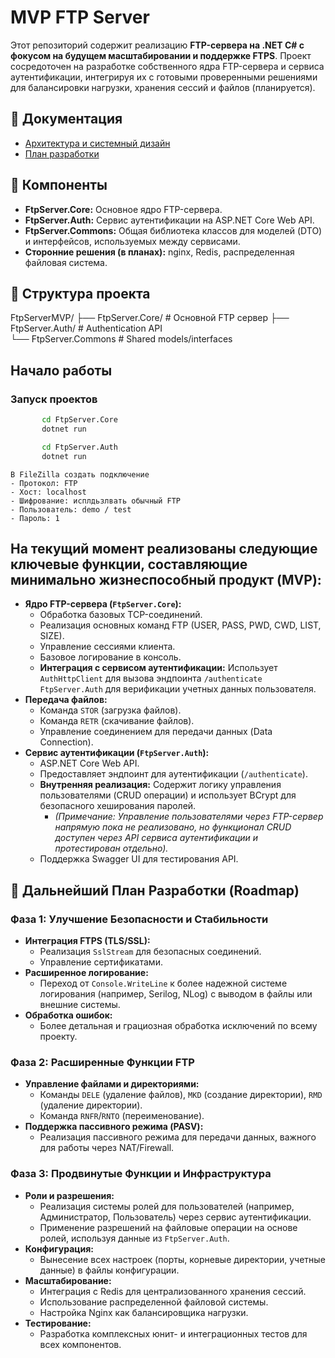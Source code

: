 # MVP FTP Server

Этот репозиторий содержит реализацию **FTP-сервера на .NET C# с фокусом на будущем масштабировании и поддержке FTPS**. Проект сосредоточен на разработке собственного ядра FTP-сервера и сервиса аутентификации, интегрируя их с готовыми проверенными решениями для балансировки нагрузки, хранения сессий и файлов (планируется).

## 📄 Документация

* [Архитектура и системный дизайн](docs/ArchitectureDesign.md)
* [План разработки](docs/DevelopmentPlan.md)

## 🧩 Компоненты

* **FtpServer.Core:** Основное ядро FTP-сервера.
* **FtpServer.Auth:** Сервис аутентификации на ASP.NET Core Web API.
* **FtpServer.Commons:** Общая библиотека классов для моделей (DTO) и интерфейсов, используемых между сервисами.
* **Сторонние решения (в планах):** nginx, Redis, распределенная файловая система.

## 📂 Структура проекта

FtpServerMVP/
├── FtpServer.Core/           # Основной FTP сервер
├── FtpServer.Auth/           # Authentication API  
└── FtpServer.Commons		  # Shared models/interfaces

## Начало работы
### Запуск проектов
	
```bash
	   cd FtpServer.Core 
	   dotnet run
```
	
```bash
	   cd FtpServer.Auth 
	   dotnet run
```
	В FileZilla создать подключение
	- Протокол: FTP
	- Хост: localhost
	- Шифрование: исплдьзлвать обычный FTP
	- Пользователь: demo / test
	- Пароль: 1
	
## На текущий момент реализованы следующие ключевые функции, составляющие минимально жизнеспособный продукт (MVP):

* **Ядро FTP-сервера (`FtpServer.Core`):**
    * Обработка базовых TCP-соединений.
    * Реализация основных команд FTP (USER, PASS, PWD, CWD, LIST, SIZE).
    * Управление сессиями клиента.
    * Базовое логирование в консоль.
    * **Интеграция с сервисом аутентификации:** Использует `AuthHttpClient` для вызова эндпоинта `/authenticate` `FtpServer.Auth` для верификации учетных данных пользователя.
* **Передача файлов:**
    * Команда `STOR` (загрузка файлов).
    * Команда `RETR` (скачивание файлов).
    * Управление соединением для передачи данных (Data Connection).
* **Сервис аутентификации (`FtpServer.Auth`):**
    * ASP.NET Core Web API.
    * Предоставляет эндпоинт для аутентификации (`/authenticate`).
    * **Внутренняя реализация:** Содержит логику управления пользователями (CRUD операции) и использует BCrypt для безопасного хеширования паролей.
        * *(Примечание: Управление пользователями через FTP-сервер напрямую пока не реализовано, но функционал CRUD доступен через API сервиса аутентификации и протестирован отдельно).*
    * Поддержка Swagger UI для тестирования API.

## 🚀 Дальнейший План Разработки (Roadmap)

### Фаза 1: Улучшение Безопасности и Стабильности

* **Интеграция FTPS (TLS/SSL):**
    * Реализация `SslStream` для безопасных соединений.
    * Управление сертификатами.
* **Расширенное логирование:**
    * Переход от `Console.WriteLine` к более надежной системе логирования (например, Serilog, NLog) с выводом в файлы или внешние системы.
* **Обработка ошибок:**
    * Более детальная и грациозная обработка исключений по всему проекту.

### Фаза 2: Расширенные Функции FTP

* **Управление файлами и директориями:**
    * Команды `DELE` (удаление файлов), `MKD` (создание директории), `RMD` (удаление директории).
    * Команда `RNFR`/`RNTO` (переименование).
* **Поддержка пассивного режима (PASV):**
    * Реализация пассивного режима для передачи данных, важного для работы через NAT/Firewall.

### Фаза 3: Продвинутые Функции и Инфраструктура

* **Роли и разрешения:**
    * Реализация системы ролей для пользователей (например, Администратор, Пользователь) через сервис аутентификации.
    * Применение разрешений на файловые операции на основе ролей, используя данные из `FtpServer.Auth`.
* **Конфигурация:**
    * Вынесение всех настроек (порты, корневые директории, учетные данные) в файлы конфигурации.
* **Масштабирование:**
    * Интеграция с Redis для централизованного хранения сессий.
    * Использование распределенной файловой системы.
    * Настройка Nginx как балансировщика нагрузки.
* **Тестирование:**
    * Разработка комплексных юнит- и интеграционных тестов для всех компонентов.
